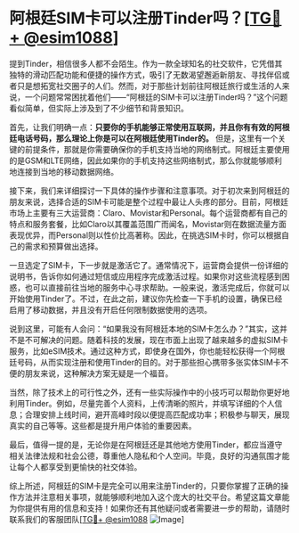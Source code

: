 # 阿根廷SIM卡可以注册Tinder吗？[[TG💪+ @esim1088](https://t.me/s/esim1088)]

提到Tinder，相信很多人都不会陌生。作为一款全球知名的社交软件，它凭借其独特的滑动匹配功能和便捷的操作方式，吸引了无数渴望邂逅新朋友、寻找伴侣或者只是想拓宽社交圈子的人们。然而，对于那些计划前往阿根廷旅行或生活的人来说，一个问题常常困扰着他们——“阿根廷的SIM卡可以注册Tinder吗？”这个问题看似简单，但实际上涉及到了不少细节和背景知识。

首先，让我们明确一点：**只要你的手机能够正常使用互联网，并且你有有效的阿根廷电话号码，那么理论上你是可以在阿根廷使用Tinder的。** 但是，这里有一个关键的前提条件，那就是你需要确保你的手机支持当地的网络制式。阿根廷主要使用的是GSM和LTE网络，因此如果你的手机支持这些网络制式，那么你就能够顺利地连接到当地的移动数据网络。

接下来，我们来详细探讨一下具体的操作步骤和注意事项。对于初次来到阿根廷的朋友来说，选择合适的SIM卡可能是整个过程中最让人头疼的部分。目前，阿根廷市场上主要有三大运营商：Claro、Movistar和Personal。每个运营商都有自己的特点和服务套餐，比如Claro以其覆盖范围广而闻名，Movistar则在数据流量方面表现优异，而Personal则以性价比高著称。因此，在挑选SIM卡时，你可以根据自己的需求和预算做出选择。

一旦选定了SIM卡，下一步就是激活它了。通常情况下，运营商会提供一份详细的说明书，告诉你如何通过短信或应用程序完成激活过程。如果你对这些流程感到困惑，也可以直接前往当地的服务中心寻求帮助。一般来说，激活完成后，你就可以开始使用Tinder了。不过，在此之前，建议你先检查一下手机的设置，确保已经启用了移动数据，并且没有开启任何限制数据使用的选项。

说到这里，可能有人会问：“如果我没有阿根廷本地的SIM卡怎么办？”其实，这并不是不可解决的问题。随着科技的发展，现在市面上出现了越来越多的虚拟SIM卡服务，比如eSIM技术。通过这种方式，即使身在国外，你也能轻松获得一个阿根廷号码，从而实现注册和使用Tinder的目的。对于那些担心携带多张实体SIM卡不便的朋友来说，这种解决方案无疑是一个福音。

当然，除了技术上的可行性之外，还有一些实际操作中的小技巧可以帮助你更好地利用Tinder。例如，尽量完善个人资料，上传清晰的照片，并填写详细的个人信息；合理安排上线时间，避开高峰时段以便提高匹配成功率；积极参与聊天，展现真实的自己等等。这些都是提升用户体验的重要因素。

最后，值得一提的是，无论你是在阿根廷还是其他地方使用Tinder，都应当遵守相关法律法规和社会公德，尊重他人隐私和个人空间。毕竟，良好的沟通氛围才能让每个人都享受到更愉快的社交体验。

综上所述，阿根廷的SIM卡是完全可以用来注册Tinder的，只要你掌握了正确的操作方法并注意相关事项，就能够顺利地加入这个庞大的社交平台。希望这篇文章能为你提供有用的信息和支持！如果你还有其他疑问或者需要进一步的帮助，请随时联系我们的客服团队[[TG💪+ @esim1088](https://t.me/s/esim1088) ![Image](https://i.postimg.cc/4NQfJmqS/Snipaste-2025-05-13-00-14-12.png)]
